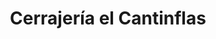---
title: "Cerrajería el Cantinflas"
url: /lazaro-cardenas/cerrajeria-el-cantinflas/
shop: Schlüsseldienst
---